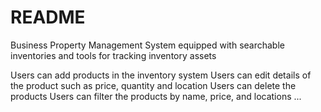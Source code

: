 # README

Business Property Management System equipped with searchable inventories and tools for tracking inventory assets

Users can add products in the inventory system
Users can edit details of the product such as price, quantity and location
Users can delete the products
Users can filter the products by name, price, and locations
...
